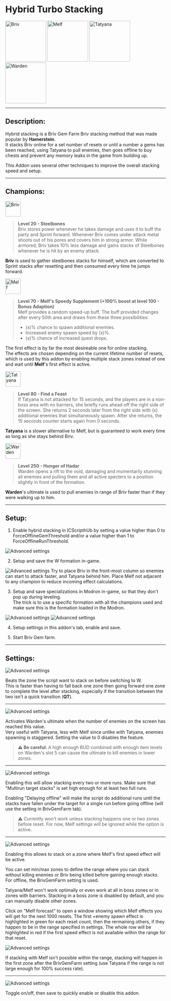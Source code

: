 # Hybrid Turbo Stacking

<p align="left">
<img alt="Briv" height="128" src="Images/Briv_portrait.png" width="128"/>
<img alt="Melf" height="128" src="Images/Melf_portrait.png" width="128"/>
<img alt="Tatyana" height="128" src="Images/Tatyana_portrait.png" width="128"/>
<img alt="Warden" height="128" src="Images/Warden_portrait.png" width="128"/>
</p>

___

## Description:

Hybrid stacking is a Briv Gem Farm Briv stacking method that was made popular by **Hamerstein**.  
It stacks Briv online for a set number of resets or until a number a gems has been reached, using Tatyana to pull enemies,
then goes offline to buy chests and prevent any memory leaks in the game from building up.

This Addon uses several other techniques to improve the overall stacking speed and setup.

___

## Champions:

<img alt="Briv" height="48" src="Images/Briv_portrait.png" width="48"/>

>**Level 20 - Steelbones**  
Briv stores power whenever he takes damage and uses it to buff the party and Sprint forward.
Whenever Briv comes under attack metal shoots out of his pores and covers him in strong armor.
While armored, Briv takes 10% less damage and gains stacks of Steelbones whenever he is hit by an enemy attack.

**Briv** is used to gather steelbones stacks for himself, which are converted to Sprint
stacks after resetting and then consumed every time he jumps forward.

<img alt="Melf" height="48" src="Images/Melf_portrait.png" width="48"/>

>**Level 70 - Melf's Speedy Supplement (+100% boost at level 100 - Bonus Adaption)**  
Melf provides a random speed-up buff. The buff provided changes after every 50th area and draws from these three possibilities:
>- (x)% chance to spawn additional enemies.
>- Increased enemy spawn speed by (x)%.
>- (x)% chance of increased quest drops.

The first effect is by far the most desireable one for online stacking.  
The effects are chosen depending on the current lifetime number of resets, which is used by this addon
by enabling multiple stack zones instead of one and wait until **Melf**'s first effect is active.

<img alt="Tatyana" height="48" src="Images/Tatyana_portrait.png" width="48"/>

>**Level 80 - Find a Feast**  
If Tatyana is not attacked for 15 seconds, and the players are in a non-boss area with no barriers,
she briefly runs ahead off the right side of the screen. She returns 2 seconds later from the right side with (x) additional enemies that simultaneously spawn.
After she returns, the 15 seconds counter starts again from 0 seconds.

**Tatyana** is a slower alternative to Melf, but is guaranteed to work every time as long as she stays behind Briv.

<img alt="Warden" height="48" src="Images/Warden_portrait.png" width="48"/>

>**Level 250 - Hunger of Hadar**  
Warden opens a rift to the void, damaging and momentarily stunning all enemies
and pulling them and all active specters to a position slightly in front of the formation.

**Warden**'s ultimate is used to pull enemies in range of Briv faster than if they were walking up to him.

___

## Setup:

1. Enable hybrid stacking in ICScripthUb by setting a value higher than 0
to ForceOfflineGemThreshold and/or a value higher than 1 to ForceOfflineRunThreshold.  
<img alt="Advanced settings" src="Images/advanced_settings.png"/>

2. Setup and save the W formation in-game.
<img alt="Advanced settings" src="Images/saved_formations.png"/>
Try to place Briv in the front-most column so enemies can start to attack faster, and Tatyana behind him.
Place Melf not adjacent to any champion to reduce incoming effect calculations.<br>

3. Setup and save specializations in Modron in-game, so that they don't pop up during leveling.  
The trick is to use a specific formation with all the champions used and make sure
this is the formation loaded in the Modron.  
<img alt="Advanced settings" src="Images/specs_formation.png"/>
<img alt="Advanced settings" src="Images/saved_specs.png"/>

4. Setup settings in this addon's tab, enable and save.

5. Start Briv Gem farm.

___

## Settings:

<img alt="Advanced settings" src="Images/Settings/settings_complete_zone.png"/>

Beats the zone the script want to stack on before switching to W.  
This is faster than having to fall back one zone then going forward one zone to complete the level after stacking,
especially if the transition between the two isn't a quick transition (**QT**).

___

<img alt="Advanced settings" src="Images/Settings/settings_Warden.png"/>

Activates Warden's ultimate when the number of enemies on the screen has reached this value.  
Very useful with Tatyana, less with Melf since unlike with Tatyana, enemies spawning is staggered.
Setting the value to 0 disables the feature.

>**⚠️ Be careful**: A high enough BUD combined with enough item levels on Warden's slot 5 can cause the ultimate
to kill enemies in lower zones.

___

<img alt="Advanced settings" src="Images/Settings/settings_multirun.png"/>

Enabling this will allow stacking every two or more runs.
Make sure that "Multirun target stacks" is set high enough for at least two full runs.  

Enabling "Delaying offline" will make the script do additional runs until the stacks
have fallen under the target for a single run before going offline (will use the setting in BrivGemFarm tab).

> ⚠️ Currently won't work unless stacking happens one or two zones before reset.
For now, Melf settings will be ignored while the option is active.

___

<img alt="Advanced settings" src="Images/Settings/settings_Melf.png"/>

Enabling this allows to stack on a zone where Melf's first speed effect will be active. 

You can set min/max zones to define the range where you can stack without killing enemies
or Briv being killed before gaining enough stacks. For offline, the BrivGemFarm setting is used.  

Tatyana/Melf won't work optimally or even work at all in boss zones or in zones with barriers.
Stacking in a boss zone is disabled by default, and you can manually disable other zones.

Click on "Melf forecast" to open a window showing which Melf effects you will get for the next 1000 resets.
The first +enemy spawn effect is highlighted in green for each reset count, then the rermaining others,
if they happen to be in the range specified in settings.
The whole row will be highlighted in red if the first speed effect is not available within the range for that reset.

<img alt="Advanced settings" src="Images/Melf_forecast.png"/>

If stacking with Melf isn't possible within the range, stacking will happen in the first
zone after the BrivGemFarm setting (use Tatyana if the range is not large enough for 100% success rate).

___

<img alt="Advanced settings" src="Images/Settings/settings_enabled.png"/>

Toggle on/off, then save to quickly enable or disable this addon.
